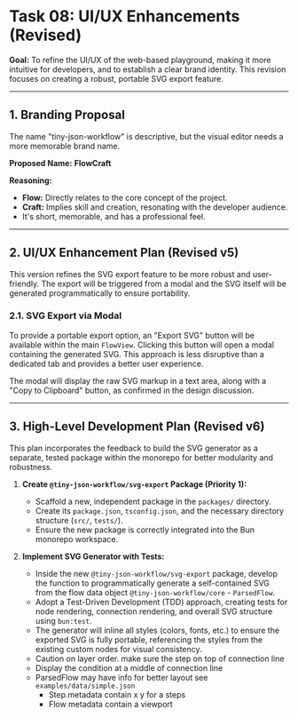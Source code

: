 # Task 08: UI/UX Enhancements (Revised)

**Goal:** To refine the UI/UX of the web-based playground, making it more intuitive for developers, and to establish a clear brand identity. This revision focuses on creating a robust, portable SVG export feature.

---

## 1. Branding Proposal

The name "tiny-json-workflow" is descriptive, but the visual editor needs a more memorable brand name.

**Proposed Name:** **FlowCraft**

**Reasoning:**

- **Flow:** Directly relates to the core concept of the project.
- **Craft:** Implies skill and creation, resonating with the developer audience.
- It's short, memorable, and has a professional feel.

---

## 2. UI/UX Enhancement Plan (Revised v5)

This version refines the SVG export feature to be more robust and user-friendly. The export will be triggered from a modal and the SVG itself will be generated programmatically to ensure portability.

### 2.1. SVG Export via Modal

To provide a portable export option, an "Export SVG" button will be available within the main `FlowView`. Clicking this button will open a modal containing the generated SVG. This approach is less disruptive than a dedicated tab and provides a better user experience.

The modal will display the raw SVG markup in a text area, along with a "Copy to Clipboard" button, as confirmed in the design discussion.

---

## 3. High-Level Development Plan (Revised v6)

This plan incorporates the feedback to build the SVG generator as a separate, tested package within the monorepo for better modularity and robustness.

1.  **Create `@tiny-json-workflow/svg-export` Package (Priority 1):**

    - Scaffold a new, independent package in the `packages/` directory.
    - Create its `package.json`, `tsconfig.json`, and the necessary directory structure (`src/`, `tests/`).
    - Ensure the new package is correctly integrated into the Bun monorepo workspace.

2.  **Implement SVG Generator with Tests:**

    - Inside the new `@tiny-json-workflow/svg-export` package, develop the function to programmatically generate a self-contained SVG from the flow data object `@tiny-json-workflow/core` - `ParsedFlow`.
    - Adopt a Test-Driven Development (TDD) approach, creating tests for node rendering, connection rendering, and overall SVG structure using `bun:test`.
    - The generator will inline all styles (colors, fonts, etc.) to ensure the exported SVG is fully portable, referencing the styles from the existing custom nodes for visual consistency.
    - Caution on layer order. make sure the step on top of connection line
    - Display the condition at a middle of connection line
    - ParsedFlow may have info for better layout see `examples/data/simple.json`
      - Step.metadata contain x y for a steps
      - Flow metadata contain a viewport
